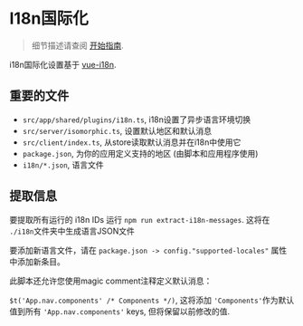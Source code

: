 # I18n国际化
> 细节描述请查阅 [开始指南](../guide/i18n.md).

i18n国际化设置基于 [vue-i18n](https://kazupon.github.io/vue-i18n/en/).

## 重要的文件

- `src/app/shared/plugins/i18n.ts`, i18n设置了异步语言环境切换
- `src/server/isomorphic.ts`, 设置默认地区和默认消息
- `src/client/index.ts`, 从store读取默认消息并在i18n中使用它
- `package.json`, 为你的应用定义支持的地区 (由脚本和应用程序使用)
- `i18n/*.json`, 语言文件

## 提取信息

要提取所有运行的 i18n IDs 运行 `npm run extract-i18n-messages`.
这将在 `./i18n`文件夹中生成语言JSON文件

要添加新语言文件，请在 `package.json -> config."supported-locales"` 属性中添加新条目。

此脚本还允许您使用magic comment注释定义默认消息：

`$t('App.nav.components' /* Components */)`,
这将添加 `'Components'`作为默认值到所有 `'App.nav.components'` keys,
但将保留以前修改的值.
